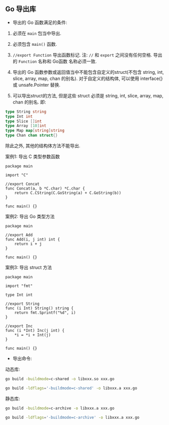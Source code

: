 ## Go 导出库

- 导出的 Go 函数满足的条件:

1. 必须在 `main` 包当中导出.

2. 必须包含 `main()` 函数.

3. `//export Function` 导出函数标记. 注: `//` 和 `export` 之间没有任何空格. 导出的 `Function` 名称和 Go函数
名称必须一致.

4. 导出的 Go 函数参数或返回值当中不能包含自定义的struct(不包含 string, int, slice, array, map, chan 的别名). 
对于自定义的结构体, 可以使用 interface{} 或 unsafe.Pointer 替换.

5. 可以导出struct的方法, 但是这些 struct 必须是 string, int, slice, array, map, chan 的别名. 即:

```go 
type String string
type Int int
type Slice []int
type Array [10]int
type Map map[string]string
type Chan chan struct{}
```

除此之外, 其他的结构体方法不能导出.

案例1: 导出 C 类型参数函数

```cgo
package main

import "C"

//export Concat
func Concat(a, b *C.char) *C.char {
	return C.CString(C.GoString(a) + C.GoString(b))
}

func main() {}
```

案例2: 导出 Go 类型方法

```cgo 
package main

//export Add
func Add(i, j int) int {
	return i + j
}

func main() {}
```

案例3: 导出 struct 方法

```cgo
package main

import "fmt"

type Int int

//export String
func (i Int) String() string {
	return fmt.Sprintf("%d", i)
}

//export Inc
func (i *Int) Inc(j int) {
	*i = *i + Int(j)
}

func main() {}
```

- 导出命令:

动态库:

```bash
go build -buildmode=c-shared -o libxxx.so xxx.go

go build -ldflags='-buildmode=c-shared' -o libxxx.a xxx.go
```

静态库:

```bash
go build -buildmode=c-archive -o libxxx.a xxx.go

go build -ldflags='-buildmode=c-archive' -o libxxx.a xxx.go
```

